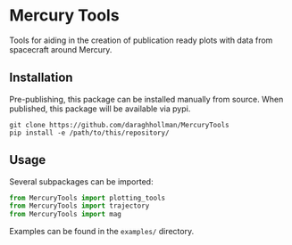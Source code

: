 # Mercury Tools

Tools for aiding in the creation of publication ready plots with data from spacecraft around Mercury.

## Installation

Pre-publishing, this package can be installed manually from source. When published, this package will be available via pypi.

```shell
git clone https://github.com/daraghhollman/MercuryTools
pip install -e /path/to/this/repository/
```

## Usage

Several subpackages can be imported:
```python
from MercuryTools import plotting_tools
from MercuryTools import trajectory
from MercuryTools import mag
```

Examples can be found in the `examples/` directory.

